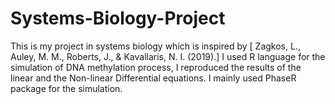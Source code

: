 # Systems-Biology-Project
This is my project in systems biology which is inspired by [ Zagkos, L., Auley, M. M., Roberts, J., &amp; Kavallaris, N. I. (2019).]
I used R language for the simulation of DNA methylation process, I reproduced the results of the linear and the Non-linear Differential equations. 
I mainly used PhaseR package for the simulation. 
